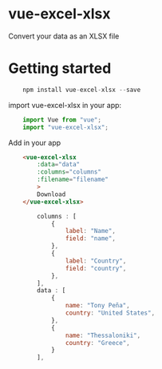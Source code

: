 # vue-excel-xlsx

Convert your data as an XLSX file

# Getting started

``` javascript
    npm install vue-excel-xlsx --save
```

import vue-excel-xlsx in your app:

``` javascript
    import Vue from "vue";
    import "vue-excel-xlsx";
```

Add in your app
``` html
    <vue-excel-xlsx
        :data="data"
        :columns="columns"
        :filename="filename"
        >
        Download
    </vue-excel-xlsx>
```

``` javascript
        columns : [
            {
                label: "Name",
                field: "name",
            },
            {
                label: "Country",
                field: "country",
            },
        ],
        data : [
            {
                name: "Tony Peña",
                country: "United States",
            },
            {
                name: "Thessaloniki",
                country: "Greece",
            }
        ],
```